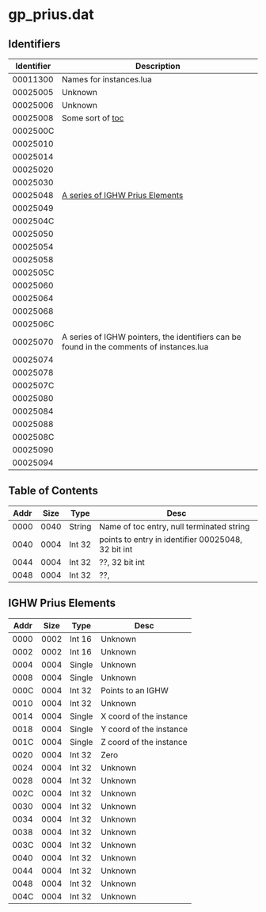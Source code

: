 # gp_prius.dat

## Identifiers

| Identifier | Description |
|---|---|
| 00011300 | Names for instances.lua |
| 00025005 | Unknown |
| 00025006 | Unknown |
| 00025008 | Some sort of [toc](#table-of-contents) |
| 0002500C |  |
| 00025010 |  |
| 00025014 |  |
| 00025020 |  |
| 00025030 |  |
| 00025048 | [A series of IGHW Prius Elements](#ighw-prius-elements) |
| 00025049 |  |
| 0002504C |  |
| 00025050 |  |
| 00025054 |  |
| 00025058 |  |
| 0002505C |  |
| 00025060 |  |
| 00025064 |  |
| 00025068 |  |
| 0002506C |  |
| 00025070 | A series of IGHW pointers, the identifiers can be found in the comments of instances.lua |
| 00025074 |  |
| 00025078 |  |
| 0002507C |  |
| 00025080 |  |
| 00025084 |  |
| 00025088 |  |
| 0002508C |  |
| 00025090 |  |
| 00025094 |  |

## Table of Contents

| Addr | Size |  Type  | Desc |
|------|------|--------|------|
| 0000 | 0040 | String | Name of toc entry, null terminated string |
| 0040 | 0004 | Int 32 | points to entry in identifier 00025048, 32 bit int |
| 0044 | 0004 | Int 32 | ??, 32 bit int |
| 0048 | 0004 | Int 32 | ??,  |

## IGHW Prius Elements

| Addr | Size |  Type  | Desc |
|------|------|--------|------|
| 0000 | 0002 | Int 16 | Unknown |
| 0002 | 0002 | Int 16 | Unknown |
| 0004 | 0004 | Single | Unknown |
| 0008 | 0004 | Single | Unknown |
| 000C | 0004 | Int 32 | Points to an IGHW |
| 0010 | 0004 | Int 32 | Unknown |
| 0014 | 0004 | Single | X coord of the instance |
| 0018 | 0004 | Single | Y coord of the instance |
| 001C | 0004 | Single | Z coord of the instance |
| 0020 | 0004 | Int 32 | Zero |
| 0024 | 0004 | Int 32 | Unknown |
| 0028 | 0004 | Int 32 | Unknown |
| 002C | 0004 | Int 32 | Unknown |
| 0030 | 0004 | Int 32 | Unknown |
| 0034 | 0004 | Int 32 | Unknown |
| 0038 | 0004 | Int 32 | Unknown |
| 003C | 0004 | Int 32 | Unknown |
| 0040 | 0004 | Int 32 | Unknown |
| 0044 | 0004 | Int 32 | Unknown |
| 0048 | 0004 | Int 32 | Unknown |
| 004C | 0004 | Int 32 | Unknown |

## 